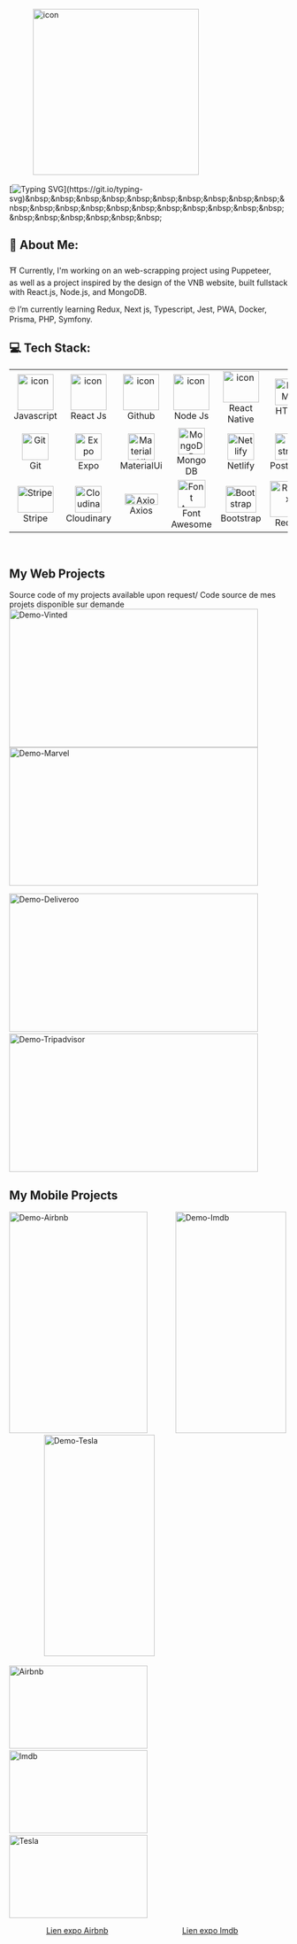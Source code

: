 &nbsp;&nbsp;&nbsp;&nbsp;&nbsp;&nbsp;&nbsp;&nbsp;&nbsp;&nbsp;
<img src="https://user-images.githubusercontent.com/112545168/234232015-89e0bef4-aad6-4f21-a284-b55798591e6b.png" alt="icon" width="300" height="300"/>

[![Typing SVG](https://readme-typing-svg.demolab.com?font=Fira+Code&pause=1000&color=9531F7&width=435&lines=Hi+%F0%9F%91%8B!++I'm+Priscil+H+!)](https://git.io/typing-svg)&nbsp;&nbsp;&nbsp;&nbsp;&nbsp;&nbsp;&nbsp;&nbsp;&nbsp;&nbsp;&nbsp;&nbsp;&nbsp;&nbsp;&nbsp;&nbsp;&nbsp;&nbsp;&nbsp;&nbsp;&nbsp;&nbsp;&nbsp;&nbsp;&nbsp;&nbsp;&nbsp;&nbsp;

<!--
**PriscilH/PriscilH** is a ✨ _special_ ✨ repository because its `README.md` (this file) appears on your GitHub profile.
Here are some ideas to get you started:
- 🔭 I’m currently working on ...
- 🌱 I’m currently learning ...
- 👯 I’m looking to collaborate on ...
- 🤔 I’m looking for help with ...
- 💬 Ask me about ...
- 📫 How to reach me: ...
- 😄 Pronouns: ...
- ⚡ Fun fact: ...
-->
## 💫 About Me:
⛩️ Currently, I'm working on an web-scrapping project using Puppeteer,  
   as well as a project inspired by the design of the VNB website, built fullstack with React.js, Node.js, and MongoDB.
&nbsp;&nbsp;&nbsp;&nbsp;&nbsp;&nbsp;&nbsp;&nbsp;&nbsp;&nbsp;&nbsp;&nbsp;&nbsp;&nbsp;&nbsp;&nbsp;&nbsp;&nbsp;
   
🤓 I’m currently learning Redux, Next js, Typescript, Jest, PWA, Docker, Prisma, PHP, Symfony. 
&nbsp;&nbsp;&nbsp;&nbsp;&nbsp;&nbsp;&nbsp;&nbsp;&nbsp;&nbsp;&nbsp;&nbsp;&nbsp;&nbsp;&nbsp;&nbsp;&nbsp;&nbsp;
&nbsp;&nbsp;&nbsp;&nbsp;&nbsp;&nbsp;&nbsp;&nbsp;&nbsp;&nbsp;&nbsp;&nbsp;&nbsp;&nbsp;&nbsp;&nbsp;&nbsp;&nbsp;
## 💻 Tech Stack:

<table>
  <tr>
    <td align="center" width="96">
        <img src="https://techstack-generator.vercel.app/js-icon.svg" alt="icon" width="65" height="65" />
      <br>Javascript
    </td>
    <td align="center" width="96">
      <a href="#macropower-tech">
        <img src="https://techstack-generator.vercel.app/react-icon.svg" alt="icon" width="65" height="65" />
      </a>
      <br>React Js
    </td>
    <td align="center" width="96">
        <img src="https://techstack-generator.vercel.app/github-icon.svg" alt="icon" width="65" height="65" />
      <br>Github
    </td>
    <td align="center" width="96">
        <img src="https://user-images.githubusercontent.com/112545168/234080733-01cb23de-d34a-4078-9121-c89adc7ac33e.png" alt="icon" width="65" height="65" />
      <br>Node Js
    </td>
    <td align="center" width="96">
        <img src="https://user-images.githubusercontent.com/112545168/234083019-4c3e9409-87fc-4f99-be31-b42849dadcc7.png" alt="icon" width="65" height="57" />
      <br>React Native
    </td>
    <td align="center" width="96">
        <img src="https://skillicons.dev/icons?i=html" alt="HTML"" width="48" height="48" />
      <br>HTML
    </td>
    <td align="center" width="96">
        <img src="https://skillicons.dev/icons?i=css" alt="icon" width="48" height="48" />
      <br>CSS
    </td>
    <td align="center" width="96">
        <img src="https://skillicons.dev/icons?i=androidstudio" alt="icon" width="48" height="48" />
      <br>Android studio
    </td>
    <td align="center" width="96">
        <img src="https://skillicons.dev/icons?i=express" alt="icon" width="48" height="48" />
      <br>Express
    </td>
  </tr>
  <tr>
    <td align="center" width="96"> 
        <img src="https://user-images.githubusercontent.com/25181517/192108372-f71d70ac-7ae6-4c0d-8395-51d8870c2ef0.png" width="48" height="48" alt="Git" />
      <br>Git
    </td>
    <td align="center" width="96">
        <img src="https://user-images.githubusercontent.com/112545168/234227894-14984a1a-16ab-4040-970c-06b4a486fc9e.png" width="48" height="48" alt="Expo" />
      <br>Expo
    </td>
    <td align="center"  width="96">
        <img src="https://skillicons.dev/icons?i=materialui" width="48" height="48" alt="MaterialUi" />
      <br>MaterialUi
    </td>
    <td align="center"  width="96">
        <img src="https://skillicons.dev/icons?i=mongodb" width="48" height="48" alt="MongoDB" />
      <br>Mongo DB
    </td>
    <td align="center" width="96">
        <img src="https://skillicons.dev/icons?i=netlify" width="48" height="48" alt="Netlify" />
      <br>Netlify
    </td>
    <td align="center"  width="96">
        <img src="https://skillicons.dev/icons?i=postman" width="48" height="48" alt="Postman" />
      <br>Postman
    </td>
    <td align="center" width="96">
        <img src="https://skillicons.dev/icons?i=tailwind" width="48" height="48" alt="tailwind" />
      <br>Tailwind
    </td>
    <td align="center" width="96">
        <img src="https://skillicons.dev/icons?i=vscode" width="48" height="48" alt="VS Code" />
      <br>VS Code
    </td>
    <td align="center" width="96">
        <img src="https://user-images.githubusercontent.com/112545168/234228545-a2361b99-72d2-42ca-80cb-1f7607cb5452.png" width="48" height="48" alt="Northflank" />
      <br>Northflank
    </td>
  </tr>
 <tr>
      <td align="center" width="96">
        <img src="https://user-images.githubusercontent.com/112545168/234229150-3d6b2b0f-ae45-4acf-ab89-78a63b6d4ae9.png" width="65" height="48" alt="Stripe" />
      <br>Stripe
    </td>
        <td align="center" width="96">
        <img src="https://user-images.githubusercontent.com/112545168/234230418-567e4699-116f-4fcd-9728-494f4e0364db.png" width="48" height="48" alt="Cloudinary" />
      <br>Cloudinary
    </td>
    <td align="center" width="96">
        <img src="https://user-images.githubusercontent.com/112545168/234250765-3a28d7bd-b8cf-4ce8-b572-c28feb9ab1f0.png" width="60" height="20" alt="Axios" />
      <br>Axios
    </td>
    <td align="center" width="96">
        <img src="https://www.drupal.org/files/project-images/font_awesome_logo.png" width="50" height="50" alt="Font Awesome" />
      <br>Font Awesome
    </td>
     <td align="center" width="96">
        <img src="https://upload.wikimedia.org/wikipedia/commons/thumb/b/b2/Bootstrap_logo.svg/1200px-Bootstrap_logo.svg.png" width="55" height="48" alt="Bootstrap" />
      <br>Bootstrap
    </td>   
    <td align="center" width="96">
        <img src="https://techstack-generator.vercel.app/redux-icon.svg" width="65" height="65" alt="Redux" />
      <br>Redux
    </td> 
    <td align="center" width="96">
        <img src="https://upload.wikimedia.org/wikipedia/commons/thumb/c/c2/Adobe_XD_CC_icon.svg/1024px-Adobe_XD_CC_icon.svg.png?20210729021535" width="48" height="48" alt="Adobe xD" />
      <br>Adobe XD
    </td> 
    <td align="center" width="96">
        <img src="https://www.svgrepo.com/show/354228/puppeteer.svg" width="65" height="65" alt="Puppeteer" />
      <br>Puppeteer
    </td> 
 </tr>
</table>

&nbsp;&nbsp;&nbsp;&nbsp;&nbsp;&nbsp;&nbsp;&nbsp;&nbsp;&nbsp;&nbsp;&nbsp;&nbsp;&nbsp;&nbsp;

## My Web Projects
                                                                                                                              
Source code of my projects available upon request/ Code source de mes projets disponible sur demande&nbsp;&nbsp;&nbsp;&nbsp;&nbsp;&nbsp;&nbsp;&nbsp;&nbsp;&nbsp;&nbsp;&nbsp;&nbsp;&nbsp;&nbsp;&nbsp;&nbsp;&nbsp;
&nbsp;&nbsp;&nbsp;&nbsp;&nbsp;&nbsp;&nbsp;&nbsp;&nbsp;&nbsp;&nbsp;&nbsp;&nbsp;&nbsp;&nbsp;&nbsp;&nbsp;&nbsp;                                                                                                                                                                                      <img src="https://user-images.githubusercontent.com/112545168/234257944-b09e2401-7786-44cf-86ae-3dce474b4445.gif" alt="Demo-Vinted" width="450" height="250" /><img src="https://user-images.githubusercontent.com/112545168/234260902-6a46d48e-857f-4804-856a-43ef4b3181c1.gif" alt="Demo-Marvel" width="450" height="250" />

<img src="https://user-images.githubusercontent.com/112545168/234263216-9ca91645-96a0-491f-b567-44dd6b52f101.gif" alt="Demo-Deliveroo" width="450" height="250" />&nbsp;&nbsp;&nbsp;<img src="https://user-images.githubusercontent.com/112545168/234265019-5047880e-a159-4b89-a5ae-26f801c9f327.gif" alt="Demo-Tripadvisor" width="450" height="250" />

## My Mobile Projects
<img src="https://user-images.githubusercontent.com/112545168/235887665-e1431ff1-e4b9-4314-8bd4-6ebd6da5cabb.gif" alt="Demo-Airbnb" width="250" height="400" 
/>&nbsp;&nbsp;&nbsp;&nbsp;&nbsp;&nbsp;&nbsp;&nbsp;&nbsp;&nbsp;&nbsp;&nbsp;
<img width="200" alt="Demo-Imdb" height="400" src="https://github.com/PriscilH/PriscilH/assets/112545168/c45ee94c-60bf-4279-874c-f6f4257800ef"
/>&nbsp;&nbsp;&nbsp;&nbsp;&nbsp;&nbsp;&nbsp;&nbsp;&nbsp;&nbsp;&nbsp;&nbsp;&nbsp;&nbsp;&nbsp;
<img src="https://github.com/PriscilH/PriscilH/assets/112545168/f2561b2c-a745-44b0-9335-9c6590ed3267" alt="Demo-Tesla" width="200" height="400"/>
<p float="left">
  <img src="https://user-images.githubusercontent.com/112545168/234266544-af157af9-c104-4b50-98e6-9380fa31a613.png" alt="Airbnb" width="250" height="150" />&nbsp;&nbsp;&nbsp;&nbsp;&nbsp;&nbsp;
  <img src="https://user-images.githubusercontent.com/112545168/234266671-ed95d9fb-c418-425f-8c8c-30324ad03ea5.png" alt="Imdb" width="250" height="150" 
/>&nbsp;&nbsp;&nbsp;
   <img src="https://upload.wikimedia.org/wikipedia/commons/e/e8/Tesla_logo.png" alt="Tesla" width="250" height="150"/>
</p>




<p float="left">
&nbsp;&nbsp;&nbsp;&nbsp;&nbsp;&nbsp;&nbsp;&nbsp;&nbsp;&nbsp;&nbsp;&nbsp;&nbsp;&nbsp;&nbsp;&nbsp;&nbsp;<a href="https://expo.dev/@priscil/NavApp?serviceType=classic&distribution=expo-go">Lien expo Airbnb</a>&nbsp;&nbsp;&nbsp;&nbsp;&nbsp;&nbsp;&nbsp;&nbsp;&nbsp;&nbsp;&nbsp;&nbsp;&nbsp;&nbsp;&nbsp;&nbsp;&nbsp;&nbsp;&nbsp;&nbsp;&nbsp;&nbsp;&nbsp;&nbsp;&nbsp;&nbsp;&nbsp;&nbsp;&nbsp;&nbsp;&nbsp;&nbsp;&nbsp;
<a href="https://expo.dev/@priscil/ImdbApp?serviceType=classic&distribution=expo-go">Lien expo Imdb</a>
</p>

